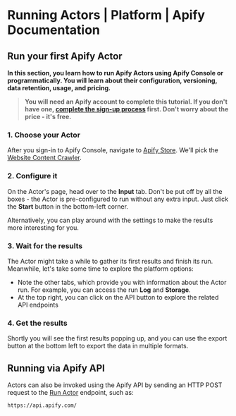 # Running Actors | Platform | Apify Documentation

## Run your first Apify Actor

**In this section, you learn how to run Apify Actors using Apify Console or programmatically. You will learn about their configuration, versioning, data retention, usage, and pricing.**

> **You will need an Apify account to complete this tutorial. If you don't have one, [complete the sign-up process](https://console.apify.com/sign-up) first. Don't worry about the price - it's free.**

### 1. Choose your Actor

After you sign-in to Apify Console, navigate to [Apify Store](https://console.apify.com/store). We'll pick the [Website Content Crawler](https://console.apify.com/actors/aYG0l9s7dbB7j3gbS/information/version-0/readme).

### 2. Configure it

On the Actor's page, head over to the **Input** tab. Don't be put off by all the boxes - the Actor is pre-configured to run without any extra input. Just click the **Start** button in the bottom-left corner.

Alternatively, you can play around with the settings to make the results more interesting for you.

### 3. Wait for the results

The Actor might take a while to gather its first results and finish its run. Meanwhile, let's take some time to explore the platform options:

- Note the other tabs, which provide you with information about the Actor run. For example, you can access the run **Log** and **Storage**.
- At the top right, you can click on the API button to explore the related API endpoints

### 4. Get the results

Shortly you will see the first results popping up, and you can use the export button at the bottom left to export the data in multiple formats.

## Running via Apify API

Actors can also be invoked using the Apify API by sending an HTTP POST request to the [Run Actor](/api/v2#/reference/actors/run-collection/run-actor) endpoint, such as:

```
https://api.apify.com/